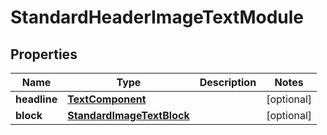 # StandardHeaderImageTextModule

## Properties
Name | Type | Description | Notes
------------ | ------------- | ------------- | -------------
**headline** | [**TextComponent**](TextComponent.md) |  |  [optional]
**block** | [**StandardImageTextBlock**](StandardImageTextBlock.md) |  |  [optional]
